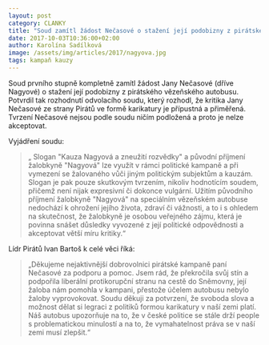 ```yaml
---
layout: post
category: CLANKY
title: "Soud zamítl žádost Nečasové o stažení její podobizny z pirátského autobusu"
date: 2017-10-03T10:36:00+02:00
author: Karolína Sadílková
image: /assets/img/articles/2017/nagyova.jpg
tags: kampaň kauzy
---
```

 
Soud prvního stupně kompletně zamítl žádost Jany Nečasové (dříve Nagyové) o stažení její podobizny z pirátského vězeňského autobusu. Potvrdil tak rozhodnutí odvolacího soudu, který rozhodl, že kritika Jany Nečasové ze strany Pirátů ve formě karikatury je přípustná a přiměřená. Tvrzení Nečasové nejsou podle soudu ničím podložená a proto je nelze akceptovat. 
 
Vyjádření soudu:
> „ Slogan "Kauza Nagyová a zneužití rozvědky" a původní příjmení žalobkyně "Nagyová" lze využít v rámci politické kampaně a při vymezení se žalovaného vůči jiným politickým subjektům a kauzám. Slogan je pak pouze skutkovým tvrzením, nikoliv hodnotícím soudem, přičemž není nijak expresivní či dokonce vulgární. Užitím původního příjmení žalobkyně "Nagyová" na speciálním vězeňském autobuse nedochází k ohrožení jejího života, zdraví či vážnosti, a to i s ohledem na skutečnost, že žalobkyně je osobou veřejného zájmu, která je povinna snášet důsledky vyvozené z její politické odpovědnosti a akceptovat větší míru kritiky.“

Lídr Pirátů Ivan Bartoš k celé věci říká: 

> „Děkujeme nejaktivnější dobrovolnici pirátské kampaně paní Nečasové za podporu a pomoc. Jsem rád, že překročila svůj stín a podpořila liberální protikorupční stranu na cestě do Sněmovny, její žaloba nám pomohla v kampani, přestože účelem autobusu nebylo žaloby vyprovokovat. Soudu děkuji za potvrzení, že svoboda slova a možnost dělat si legraci z politiků formou karikatury v naší zemi platí. Náš autobus upozorňuje na to, že v české politice se stále drží people s problematickou minulostí a na to, že vymahatelnost práva se v naší zemi musí zlepšit.“
